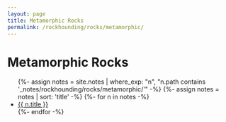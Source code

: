 ```yaml
---
layout: page
title: Metamorphic Rocks
permalink: /rockhounding/rocks/metamorphic/
---
```


<h1>Metamorphic Rocks</h1>

<ul>
  {%- assign notes = site.notes | where_exp: "n", "n.path contains '_notes/rockhounding/rocks/metamorphic/'" -%}
  {%- assign notes = notes | sort: 'title' -%}
  {%- for n in notes -%}
    <li><a class="internal-link" href="{{ n.url | relative_url | uri_escape }}">{{ n.title }}</a></li>
  {%- endfor -%}
</ul>

